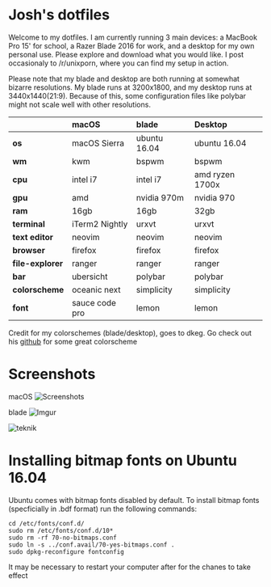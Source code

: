 # Josh's dotfiles

Welcome to my dotfiles. I am currently running 3 main devices: a MacBook Pro 15' for school, a Razer Blade 2016 for work, and a desktop for my own personal use. Please explore and download what you would like. I post occasionaly to /r/unixporn, where you can find my setup in action. 

Please note that my blade and desktop are both running at somewhat bizarre resolutions. My blade runs at 3200x1800, and my desktop runs at 3440x1440(21:9). Because of this, some configuration files like polybar might not scale well with other resolutions. 


|              | macOS                | blade                 | Desktop                |
:--------------|:---------------------|:----------------------|:-----------------------|
|**os**            | macOS Sierra         | ubuntu 16.04          | ubuntu 16.04           |
|**wm**            | kwm                  | bspwm                 | bspwm                  |
|**cpu**           | intel i7             | intel i7              | amd ryzen 1700x        |
|**gpu**           | amd                  | nvidia 970m           | nvidia 970             |
|**ram**           | 16gb                 | 16gb                  | 32gb                   |
|**terminal**      | iTerm2 Nightly       | urxvt                 | urxvt                  |
|**text editor**   | neovim               | neovim                | neovim                 |
|**browser**       | firefox              | firefox               | firefox                |
|**file-explorer** | ranger               | ranger                | ranger                 |
|**bar**           | ubersicht            | polybar               | polybar                |
|**colorscheme**   | oceanic next         | simplicity            | simplicity             |
|**font**          | sauce code pro       | lemon                 | lemon                  |

Credit for my colorschemes (blade/desktop), goes to dkeg. Go check out his [github](https://github.com/dkeg/crayolo) for some great colorscheme 



# Screenshots

macOS
![Screenshots](http://i.imgur.com/2Y2dogj.jpg)

blade
![Imgur](http://i.imgur.com/t0bPUxP.jpg)

![teknik](https://u.teknik.io/COt0g.png)


# Installing bitmap fonts on Ubuntu 16.04

Ubuntu comes with bitmap fonts disabled by default. To install bitmap fonts (specficially in .bdf format) run the following commands:

```
cd /etc/fonts/conf.d/
sudo rm /etc/fonts/conf.d/10*  
sudo rm -rf 70-no-bitmaps.conf 
sudo ln -s ../conf.avail/70-yes-bitmaps.conf .
sudo dpkg-reconfigure fontconfig
```

It may be necessary to restart your computer after for the chanes to take effect


